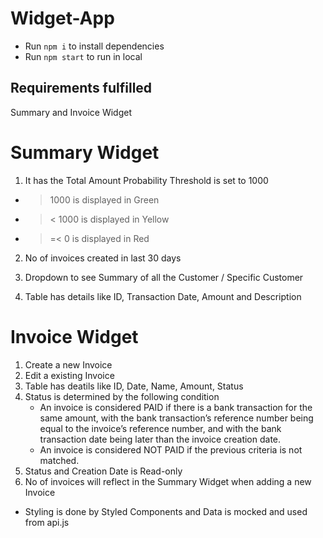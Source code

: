 # Widget-App

- Run `npm i` to install dependencies
- Run `npm start` to run in local

## Requirements fulfilled

Summary and Invoice Widget

# Summary Widget

1. It has the Total Amount
   Probability Threshold is set to 1000

- > 1000 is displayed in Green
- > < 1000 is displayed in Yellow
- > =< 0 is displayed in Red

2. No of invoices created in last 30 days

3. Dropdown to see Summary of all the Customer / Specific Customer
4. Table has details like ID, Transaction Date, Amount and Description

# Invoice Widget

1. Create a new Invoice
2. Edit a existing Invoice
3. Table has deatils like ID, Date, Name, Amount, Status
4. Status is determined by the following condition
   - An invoice is considered PAID if there is a bank transaction for the same amount, with the bank transaction’s reference number being equal to the invoice’s reference number, and with the bank transaction date being later than the invoice creation date.
   - An invoice is considered NOT PAID if the previous criteria is not matched.
5. Status and Creation Date is Read-only
6. No of invoices will reflect in the Summary Widget when adding a new Invoice

- Styling is done by Styled Components and Data is mocked and used from api.js
